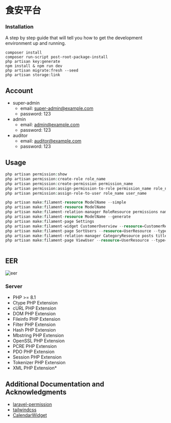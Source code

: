 # 食安平台

### Installation

A step by step guide that will tell you how to get the development environment up and running.

```
composer install
composer run-script post-root-package-install
php artisan key:generate
npm install & npm run dev
php artisan migrate:fresh --seed
php artisan storage:link
```

## Account

-   super-admin
    -   email: super-admin@example.com
    -   password: 123
-   admin
    -   email: admin@example.com
    -   password: 123
-   auditor
    -   email: auditor@example.com
    -   password: 123

## Usage

```php
php artisan permission:show
php artisan permission:create-role role_name
php artisan permission:create-permission permission_name
php artisan permission:assign-permission-to-role permission_name role_name
php artisan permission:assign-role-to-user role_name user_name
```

```php
php artisan make:filament-resource ModelName --simple
php artisan make:filament-resource ModelName
php artisan make:filament-relation-manager RoleResource permissions name
php artisan make:filament-resource ModelName --generate
php artisan make:filament-page Settings
php artisan make:filament-widget CustomerOverview --resource=CustomerResource
php artisan make:filament-page SortUsers --resource=UserResource --type=custom
php artisan make:filament-relation-manager CategoryResource posts title --attach
php artisan make:filament-page ViewUser --resource=UserResource --type=ViewRecord

```

```php

```

## EER

![eer](https://i.imgur.com/GJEtU09.jpg)

### Server

-   PHP >= 8.1
-   Ctype PHP Extension
-   cURL PHP Extension
-   DOM PHP Extension
-   Fileinfo PHP Extension
-   Filter PHP Extension
-   Hash PHP Extension
-   Mbstring PHP Extension
-   OpenSSL PHP Extension
-   PCRE PHP Extension
-   PDO PHP Extension
-   Session PHP Extension
-   Tokenizer PHP Extension
-   XML PHP Extension\*

## Additional Documentation and Acknowledgments

-   [laravel-permission](https://spatie.be/docs/laravel-permission/v5/introduction)
-   [tailwindcss](https://tailwindcss.com/)
-   [CalendarWidget](https://github.com/saade/filament-fullcalendar)
